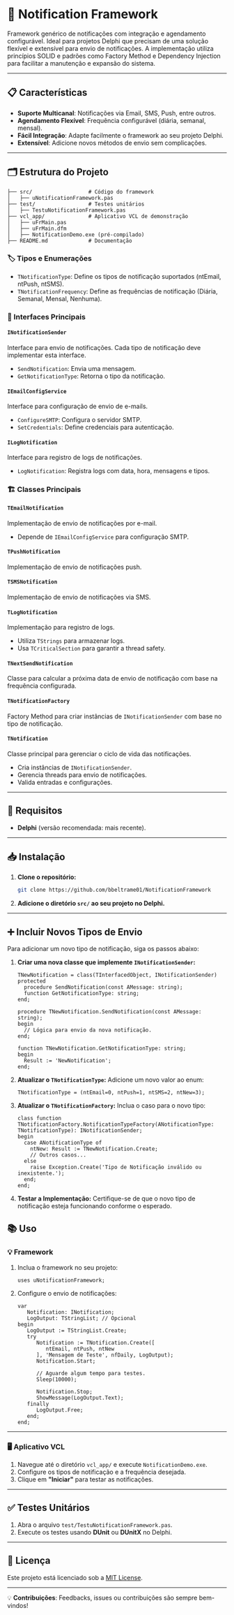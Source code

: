 # 🚀 Notification Framework

Framework genérico de notificações com integração e agendamento configurável. Ideal para projetos Delphi que precisam de uma solução flexível e extensível para envio de notificações. A implementação utiliza princípios SOLID e padrões como Factory Method e Dependency Injection para facilitar a manutenção e expansão do sistema.

---

## 📋 Características

- **Suporte Multicanal**: Notificações via Email, SMS, Push, entre outros.
- **Agendamento Flexível**: Frequência configurável (diária, semanal, mensal).
- **Fácil Integração**: Adapte facilmente o framework ao seu projeto Delphi.
- **Extensível**: Adicione novos métodos de envio sem complicações.

---

## 🗂️ Estrutura do Projeto

```plaintext
├── src/                  # Código do framework
│   ├── uNotificationFramework.pas
├── test/                 # Testes unitários
│   ├── TestuNotificationFramework.pas
├── vcl_app/              # Aplicativo VCL de demonstração
│   ├── uFrMain.pas
│   ├── uFrMain.dfm
│   ├── NotificationDemo.exe (pré-compilado)
├── README.md             # Documentação
```

### 🏷️ Tipos e Enumerações
- `TNotificationType`: Define os tipos de notificação suportados (ntEmail, ntPush, ntSMS).
- `TNotificationFrequency`: Define as frequências de notificação (Diária, Semanal, Mensal, Nenhuma).

### 🔗 Interfaces Principais

#### `INotificationSender`
Interface para envio de notificações. Cada tipo de notificação deve implementar esta interface.
- `SendNotification`: Envia uma mensagem.
- `GetNotificationType`: Retorna o tipo da notificação.

#### `IEmailConfigService`
Interface para configuração de envio de e-mails.
- `ConfigureSMTP`: Configura o servidor SMTP.
- `SetCredentials`: Define credenciais para autenticação.

#### `ILogNotification`
Interface para registro de logs de notificações.
- `LogNotification`: Registra logs com data, hora, mensagens e tipos.

### 🏗️ Classes Principais

#### `TEmailNotification`
Implementação de envio de notificações por e-mail.
- Depende de `IEmailConfigService` para configuração SMTP.

#### `TPushNotification`
Implementação de envio de notificações push.

#### `TSMSNotification`
Implementação de envio de notificações via SMS.

#### `TLogNotification`
Implementação para registro de logs.
- Utiliza `TStrings` para armazenar logs.
- Usa `TCriticalSection` para garantir a thread safety.

#### `TNextSendNotification`
Classe para calcular a próxima data de envio de notificação com base na frequência configurada.

#### `TNotificationFactory`
Factory Method para criar instâncias de `INotificationSender` com base no tipo de notificação.

#### `TNotification`
Classe principal para gerenciar o ciclo de vida das notificações.
- Cria instâncias de `INotificationSender`.
- Gerencia threads para envio de notificações.
- Valida entradas e configurações.

---

## 🔧 Requisitos

- **Delphi** (versão recomendada: mais recente).

---

## 📥 Instalação

1. **Clone o repositório:**
   ```bash
   git clone https://github.com/bbeltrame01/NotificationFramework
   ```

2. **Adicione o diretório `src/` ao seu projeto no Delphi.**

---

## ➕ Incluir Novos Tipos de Envio
Para adicionar um novo tipo de notificação, siga os passos abaixo:

1. **Criar uma nova classe que implemente `INotificationSender`:**
   ```delphi
   TNewNotification = class(TInterfacedObject, INotificationSender)
   protected
     procedure SendNotification(const AMessage: string);
     function GetNotificationType: string;
   end;

   procedure TNewNotification.SendNotification(const AMessage: string);
   begin
     // Lógica para envio da nova notificação.
   end;

   function TNewNotification.GetNotificationType: string;
   begin
     Result := 'NewNotification';
   end;
   ```

2. **Atualizar o `TNotificationType`:**
   Adicione um novo valor ao enum:
   ```delphi
   TNotificationType = (ntEmail=0, ntPush=1, ntSMS=2, ntNew=3);
   ```

3. **Atualizar o `TNotificationFactory`:**
   Inclua o caso para o novo tipo:
   ```delphi
   class function TNotificationFactory.NotificationTypeFactory(ANotificationType: TNotificationType): INotificationSender;
   begin
     case ANotificationType of
       ntNew: Result := TNewNotification.Create;
       // Outros casos...
     else
       raise Exception.Create('Tipo de Notificação inválido ou inexistente.');
     end;
   end;
   ```

4. **Testar a Implementação:**
   Certifique-se de que o novo tipo de notificação esteja funcionando conforme o esperado.

## 📚 Uso

### 💡 Framework

1. Inclua o framework no seu projeto:
   ```delphi
   uses uNotificationFramework;
   ```

2. Configure o envio de notificações:
   ```delphi
   var
      Notification: INotification;
      LogOutput: TStringList; // Opcional
   begin
      LogOutput := TStringList.Create;
      try
         Notification := TNotification.Create([
            ntEmail, ntPush, ntNew
         ], 'Mensagem de Teste', nfDaily, LogOutput);
         Notification.Start;

         // Aguarde algum tempo para testes.
         Sleep(10000);

         Notification.Stop;
         ShowMessage(LogOutput.Text);
      finally
         LogOutput.Free;
      end;
   end;
   ```

---

### 🖥️ Aplicativo VCL

1. Navegue até o diretório `vcl_app/` e execute `NotificationDemo.exe`.
2. Configure os tipos de notificação e a frequência desejada.
3. Clique em **"Iniciar"** para testar as notificações.

---

## ✅ Testes Unitários

1. Abra o arquivo `test/TestuNotificationFramework.pas`.
2. Execute os testes usando **DUnit** ou **DUnitX** no Delphi.

---

## 📜 Licença

Este projeto está licenciado sob a [MIT License](LICENSE).

---

💡 **Contribuições**: Feedbacks, issues ou contribuições são sempre bem-vindos!